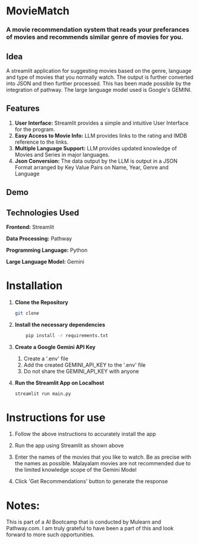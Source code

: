 # MovieMatch

### A movie recommendation system that reads your preferances of movies and recommends similar genre of movies for you. 

## Idea
A streamlit application for suggesting movies based on the genre, language and type of movies that you normally watch. The output is further converted into JSON and then further processed. This has been made possible by the integration of pathway. The large language model used is Google's GEMINI.

## Features
1) **User Interface:** Streamlit provides a simple and intuitive User Interface for the program.
2) **Easy Access to Movie Info:** LLM provides links to the rating and IMDB reference to the links.
3) **Multiple Language Support:** LLM provides updated knowledge of Movies and Series in major languages.
4) **Json Conversion:** The data output by the LLM is output in a JSON Format arranged by Key Value Pairs on Name, Year, Genre and Language

## Demo

## Technologies Used
**Frontend:** Streamlit

**Data Processing:** Pathway

**Programming Language:** Python

**Large Language Model:** Gemini

# Installation
1. **Clone the Repository**
    
    ```bash
    git clone
    ```

2. **Install the necessary dependencies**
    ```bash
        pip install -r requirements.txt
    ```

3. **Create a Google Gemini API Key**

    1. Create a '.env' file
    2. Add the created GEMINI_API_KEY to the '.env' file
    3. Do not share the GEMINI_API_KEY with anyone


4. **Run the Streamlit App on Localhost**
    ```bash
    streamlit run main.py
    ```

# Instructions for use
1. Follow the above instructions to accurately install the app

2. Run the app using Streamlit as shown above

3. Enter the names of the movies that you like to watch. Be as precise with the names as possible. Malayalam movies are not recommended due to the limited knowledge scope of the Gemini Model

4. Click 'Get Recommendations' button to generate the response

# Notes:
This is part of a AI Bootcamp that is conducted by Mulearn and Pathway.com. I am truly grateful to have been a part of this and look forward to more such opportunities.